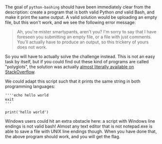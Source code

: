 The goal of `python-bashing` should have been immediately clear from the description: create a program that is both valid Python *and* valid Bash, and make it print the same output. A valid solution would be uploading an empty file, but this won't work, and we see the following error message:

> Ah, you're mister smartypants, aren't you? I'm sorry to say that I have foreseen you submitting an empty file, or a file with just comments. You'll actually have to produce an output, so this trickery of yours does not work.

So you will have to actually solve the challenge instead. This is not an easy task by itself, but if you could find out these kind of programs are called "polyglots", the solution was actually [almost literally available on StackOverflow](https://stackoverflow.com/a/15190191).

We could adapt this script such that it prints the same string in both programming languages:

```
''''echo hello world
exit
'''

print('hello world')
```

Windows users could hit an extra obstacle here: a script with Windows line endings is not valid bash! Almost any text editor that is not notepad.exe is able to save a file with UNIX line endings though. When you have done that, the above program should work, and you will get the flag.

